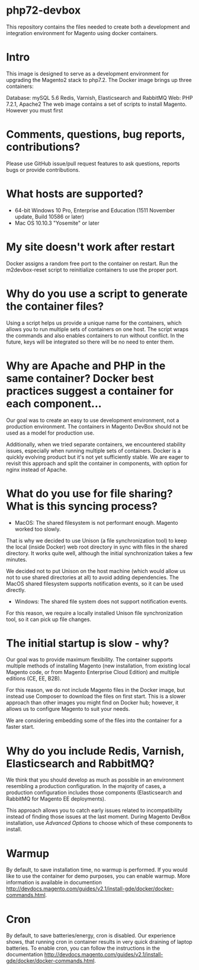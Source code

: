 # php72-devbox

This repository contains the files needed to create both a development and integration environment for Magento using docker containers.

# Intro

This image is designed to serve as a development environment for upgrading the Magento2 stack to php7.2. The Docker image brings up three containers:

Database: mySQL 5.6
Redis, Varnish, Elasticsearch and RabbitMQ
Web: PHP 7.2.1, Apache2
The web image contains a set of scripts to install Magento. However you must first

# Comments, questions, bug reports, contributions?

Please use GitHub issue/pull request features to ask questions, reports bugs or provide contributions.

# What hosts are supported?

* 64-bit Windows 10 Pro, Enterprise and Education (1511 November update, Build 10586 or later)
* Mac OS 10.10.3 "Yosemite" or later

# My site doesn't work after restart

Docker assigns a random free port to the container on restart. Run the m2devbox-reset script to reinitialize containers to use the proper port.

# Why do you use a script to generate the container files?

Using a script helps us provide a unique name for the containers, which allows you to run multiple sets of containers on one host. The script wraps the commands and also enables containers to run without conflict.
In the future, keys will be integrated so there will be no need to enter them.

# Why are Apache and PHP in the same container? Docker best practices suggest a container for each component...

Our goal was to create an easy to use development environment, not a production environment. The containers in Magento DevBox should not be used as a model for production use.

Additionally, when we tried separate containers, we encountered stability issues, especially when running multiple sets of containers. Docker is a quickly evolving product but it's not yet sufficiently stable. We are eager to revisit this approach and split the container in components, with option for nginx instead of Apache.

# What do you use for file sharing? What is this syncing process?

* MacOS: The shared filesystem is not performant enough. Magento worked too slowly.

That is why we decided to use Unison (a file synchronization tool) to keep the local (inside Docker) web root directory in sync with files in the shared directory. It works quite well, although the initial synchronization takes a few minutes.

We decided not to put Unison on the host machine (which would allow us not to use shared directories at all) to avoid adding dependencies. The MacOS shared filesystem supports notification events, so it can be used directly.

* Windows: The shared file system does not support notification events.

For this reason, we require a locally installed Unison file synchronization tool, so it can pick up file changes.

# The initial startup is slow - why?

Our goal was to provide maximum flexibility. The container supports multiple methods of installing Magento (new installation, from existing local Magento code, or from Magento Enterprise Cloud Edition) and multiple editions (CE, EE, B2B).

For this reason, we do not include Magento files in the Docker image, but instead use Composer to download the files on first start. This is a slower approach than other images you might find on Docker hub; however, it allows us to configure Magento to suit your needs.

We are considering embedding some of the files into the container for a faster start.

# Why do you include Redis, Varnish, Elasticsearch and RabbitMQ?

We think that you should develop as much as possible in an environment resembling a production configuration. In the majority of cases, a production configuration includes those components (Elasticsearch and RabbitMQ for Magento EE deployments).

This approach allows you to catch early issues related to incompatibility instead of finding those issues at the last moment. During Magento DevBox installation, use *Advanced Options* to choose which of these components to install.

# Warmup

By default, to save installation time, no warmup is performed. If you would like to use the container for demo purposes, you can enable warmup. More information is available in documention http://devdocs.magento.com/guides/v2.1/install-gde/docker/docker-commands.html.

# Cron

By default, to save batteries/energy, cron is disabled. Our experience shows, that running cron in container results in very quick draining of laptop batteries. To enable cron, you can follow the instructions in the documentation http://devdocs.magento.com/guides/v2.1/install-gde/docker/docker-commands.html.

